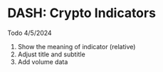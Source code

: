 # DASH: Crypto Indicators
Todo 4/5/2024
1. Show the meaning of indicator (relative)
2. Adjust title and subtitle
3. Add volume data